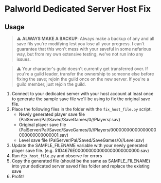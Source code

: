 # Palworld Dedicated Server Host Fix
## Usage

> :warning: **ALWAYS MAKE A BACKUP**: Always make a backup of any and all save fils you're modifying lest you lose all your progress. I can't guarantee that this won't mess with your saveful in some nefarious way, but from my own extensive testing, we've not run into any issues.

> ⚠️ Your character's guild doesn't currently get transferred over. If you're a guild leader, transfer the ownership to someone else before fixing the save; rejoin the guild once on the new server. If you're a guild member, just rejoin the guild.

1. Connect to your dedicated server with your host account at least once to generate the sample save file we'll be using to fix the original save file.
2. Place the following files in the folder with the `fix_host_file.py` script.
    * Newly generated player save file (PalServer/Pal/Saved/SaveGames/0/<World ID>/Players/<Your Steam ID>.sav)
    * Original player save file (PalServer/Pal/Saved/SaveGames/0/<World ID>/Players/00000000000000000000000000000001.sav)
    * Level save file (PalServer/Pal/Saved/SaveGames/0/<World ID>/Level.sav)
3. Update the SAMPLE_FILENAME variable with your newly generated player save file. (e.g. 51D4676E000000000000000000000000.sav)
4. Run `fix_host_file.py` and observe for errors
5. Copy the generated file (should be the same as SAMPLE_FILENAME) into your dedicated server saved files folder and replace the existing save
6. Profit!
